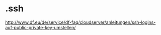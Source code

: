 .ssh
====

http://www.df.eu/de/service/df-faq/cloudserver/anleitungen/ssh-logins-auf-public-private-key-umstellen/

